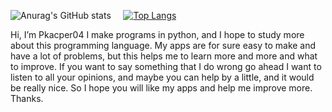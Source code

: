 
![Anurag's GitHub stats](https://github-readme-stats.vercel.app/api?username=Pkacper04&count_private=true&theme=radical&border_radius=50%)   &nbsp;&nbsp;&nbsp;    [![Top Langs](https://github-readme-stats.vercel.app/api/top-langs/?username=Pkacper04&theme=radical&border_radius=50%)](https://github.com/anuraghazra/github-readme-stats)


Hi, I’m Pkacper04
I make programs in python, and I hope to study more about this programming language.
My apps are for sure easy to make and have a lot of problems, but this helps me to learn more and more and what to improve.
If you want to say something that I do wrong go ahead I want to listen to all your opinions, and maybe you can help by a little, and it would be really nice.
So I hope you will like my apps and help me improve more. Thanks.

<!---
Pkacper04/Pkacper04 is a ✨ special ✨ repository because its `README.md` (this file) appears on your GitHub profile.
You can click the Preview link to take a look at your changes.
--->
